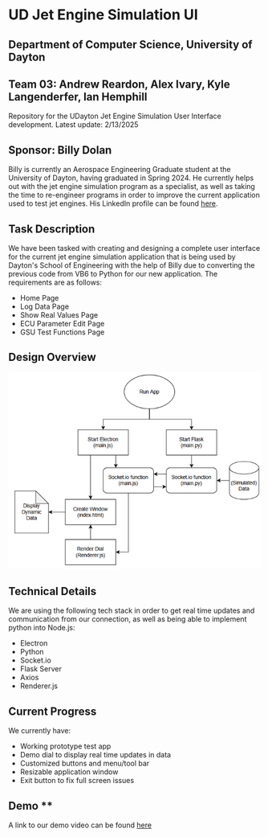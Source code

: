 # UD Jet Engine Simulation UI #
## Department of Computer Science, University of Dayton
## Team 03: Andrew Reardon, Alex Ivary, Kyle Langenderfer, Ian Hemphill ##

Repository for the UDayton Jet Engine Simulation User Interface development. 
Latest update: 2/13/2025

## Sponsor: Billy Dolan ##

Billy is currently an Aerospace Engineering Graduate student at the University of Dayton, having graduated in Spring 2024. He currently helps out with the jet engine simulation program as a specialist, as well as taking the time to re-engineer programs in order to improve the current application used to test jet engines. His LinkedIn profile can be found [here](https://www.linkedin.com/in/billy1dolan).

## Task Description ##

We have been tasked with creating and designing a complete user interface for the current jet engine simulation application that is being used by Dayton's School of Engineering with the help of Billy due to converting the previous code from VB6 to Python for our new application. The requirements are as follows:
* Home Page
* Log Data Page
* Show Real Values Page
* ECU Parameter Edit Page
* GSU Test Functions Page

## Design Overview ##

![](image.png)

## Technical Details ##

We are using the following tech stack in order to get real time updates and communication from our connection, as well as being able to implement python into Node.js:
* Electron
* Python
* Socket.io
* Flask Server
* Axios
* Renderer.js

## Current Progress ##

We currently have: 
* Working prototype test app
* Demo dial to display real time updates in data
* Customized buttons and menu/tool bar
* Resizable application window
* Exit button to fix full screen issues

## Demo **

A link to our demo video can be found [here](https://udayton.zoom.us/rec/play/avhjB-ljp5WfREEdHj3lhqY05T9dU3cjIADiMtf526L9U9guQ2kdUNxuVgU_E3ZK81bZc3gv_TFSbF3e.ttILup4zkc6y4UYS?canPlayFromShare=true&from=my_recording&continueMode=true&componentName=rec-play&originRequestUrl=https%3A%2F%2Fudayton.zoom.us%2Frec%2Fshare%2FcveUHAhQa0hrmqXHpBa5WAuY79xNMRFGS7dXADltmn3jYSD09vTOjipzzpXfHWgY.GKnxdpzGAc94NC8d)

